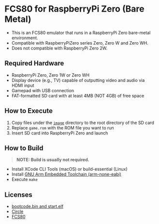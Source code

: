 # FCS80 for RaspberryPi Zero (Bare Metal)

- This is an FCS80 emulator that runs in a RaspberryPi Zero bare-metal environment.
- Compatible with RaspberryPiZero series Zero, Zero W and Zero WH.
- Does not compatible with RaspberryPi Zero 2W.

## Required Hardware

- RaspberryPi Zero, Zero 1W or Zero WH
- Display device (e.g., TV) capable of outputting video and audio via HDMI input
- Gamepad with USB connection
- FAT-formatted SD card with at least 4MB (NOT 4GB) of free space

## How to Execute

1. Copy files under the [`image`](image) directory to the root directory of the SD card
2. Replace `game.rom` with the ROM file you want to run
3. Insert SD card into RaspberryPi Zero and launch

## How to Build

> **NOTE: Build is usually not required.**

- Install XCode CLI Tools (macOS) or build-essential (Linux)
- Install [GNU Arm Embedded Toolchain (arm-none-eabi)](https://developer.arm.com/downloads/-/gnu-rm)
- Execute `make`

## Licenses

- [bootcode.bin and start.elf](./licenses-copy/LICENCE.broadcom)
- [Circle](./licenses-copy/circle.txt)
- [FCS80](../../LICENSE.txt)
